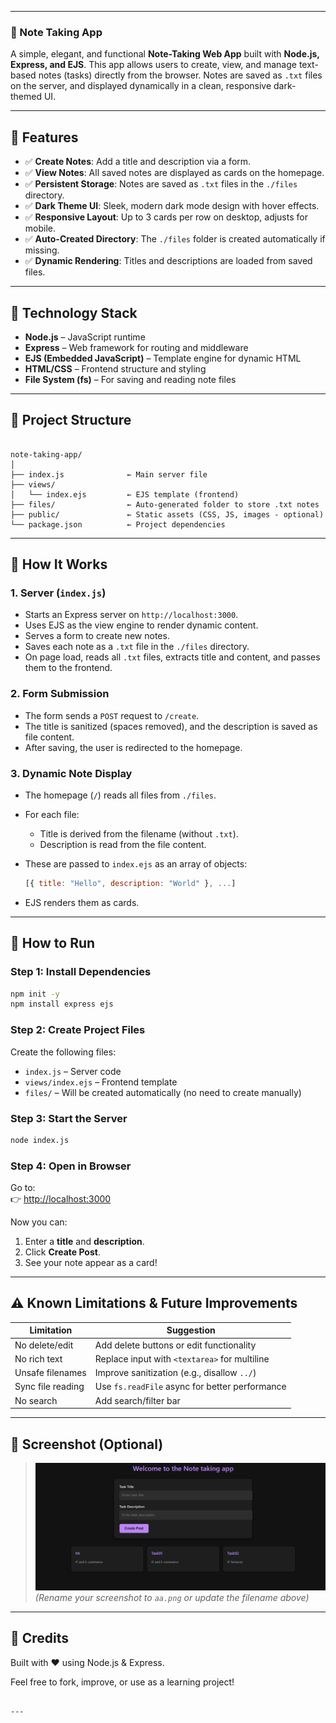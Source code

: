 
---


### 📝 Note Taking App

A simple, elegant, and functional **Note-Taking Web App** built with **Node.js, Express, and EJS**. This app allows users to create, view, and manage text-based notes (tasks) directly from the browser. Notes are saved as `.txt` files on the server, and displayed dynamically in a clean, responsive dark-themed UI.

---

## 🌟 Features

- ✅ **Create Notes**: Add a title and description via a form.
- ✅ **View Notes**: All saved notes are displayed as cards on the homepage.
- ✅ **Persistent Storage**: Notes are saved as `.txt` files in the `./files` directory.
- ✅ **Dark Theme UI**: Sleek, modern dark mode design with hover effects.
- ✅ **Responsive Layout**: Up to 3 cards per row on desktop, adjusts for mobile.
- ✅ **Auto-Created Directory**: The `./files` folder is created automatically if missing.
- ✅ **Dynamic Rendering**: Titles and descriptions are loaded from saved files.

---

## 🧱 Technology Stack

- **Node.js** – JavaScript runtime
- **Express** – Web framework for routing and middleware
- **EJS (Embedded JavaScript)** – Template engine for dynamic HTML
- **HTML/CSS** – Frontend structure and styling
- **File System (fs)** – For saving and reading note files

---

## 📁 Project Structure

```

note-taking-app/
│
├── index.js              ← Main server file
├── views/
│   └── index.ejs         ← EJS template (frontend)
├── files/                ← Auto-generated folder to store .txt notes
├── public/               ← Static assets (CSS, JS, images - optional)
└── package.json          ← Project dependencies

```

---

## 🔧 How It Works

### 1. **Server (`index.js`)**
- Starts an Express server on `http://localhost:3000`.
- Uses EJS as the view engine to render dynamic content.
- Serves a form to create new notes.
- Saves each note as a `.txt` file in the `./files` directory.
- On page load, reads all `.txt` files, extracts title and content, and passes them to the frontend.

### 2. **Form Submission**
- The form sends a `POST` request to `/create`.
- The title is sanitized (spaces removed), and the description is saved as file content.
- After saving, the user is redirected to the homepage.

### 3. **Dynamic Note Display**
- The homepage (`/`) reads all files from `./files`.
- For each file:
  - Title is derived from the filename (without `.txt`).
  - Description is read from the file content.
- These are passed to `index.ejs` as an array of objects:  
  ```js
  [{ title: "Hello", description: "World" }, ...]
  ```

- EJS renders them as cards.

---

## 🚀 How to Run

### Step 1: Install Dependencies

```bash
npm init -y
npm install express ejs
```

### Step 2: Create Project Files

Create the following files:

- `index.js` – Server code
- `views/index.ejs` – Frontend template
- `files/` – Will be created automatically (no need to create manually)

### Step 3: Start the Server

```bash
node index.js
```

### Step 4: Open in Browser

Go to:  
👉 [http://localhost:3000](http://localhost:3000)

Now you can:

1. Enter a **title** and **description**.
2. Click **Create Post**.
3. See your note appear as a card!

---

## ⚠️ Known Limitations & Future Improvements

| Limitation | Suggestion |
|----------|-----------|
| No delete/edit | Add delete buttons or edit functionality |
| No rich text | Replace input with `<textarea>` for multiline |
| Unsafe filenames | Improve sanitization (e.g., disallow `../`) |
| Sync file reading | Use `fs.readFile` async for better performance |
| No search | Add search/filter bar |

---

## 📸 Screenshot (Optional)
>
> ![Note Taking App Screenshot](./public/images/Screenshot%20(1).png)  
> *(Rename your screenshot to `aa.png` or update the filename above)*

---

## 🙌 Credits

Built with ❤️ using Node.js & Express.

Feel free to fork, improve, or use as a learning project!

```

---
